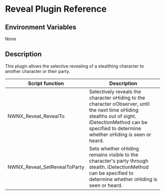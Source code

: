 # Reveal Plugin Reference

## Environment Variables

None

## Description


This plugin allows the selective revealing of a stealthing character to another character or their party.

Script function | Description  
----------------|-------------
NWNX_Reveal_RevealTo | Selectively reveals the character oHiding to the character oObserver, until the next time oHiding stealths out of sight. iDetectionMethod can be specified to determine whether oHiding is seen or heard.
NWNX_Reveal_SetRevealToParty | Sets whether oHiding remains visible to the character's party through stealth. iDetectionMethod can be specified to determine whether oHiding is seen or heard.